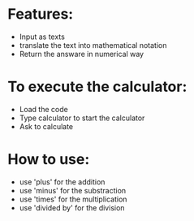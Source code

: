 # Features:
- Input as texts
- translate the text into mathematical notation
- Return the answare in numerical way

# To execute the calculator:
- Load the code
- Type calculator to start the calculator
- Ask to calculate

# How to use:
- use 'plus' for the addition
- use 'minus' for the substraction
- use 'times' for the multiplication
- use 'divided by' for the division
